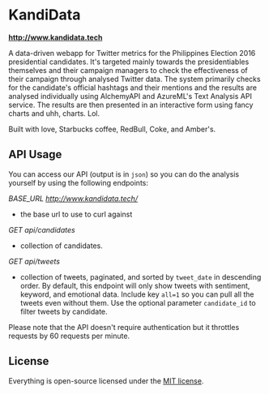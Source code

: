 # KandiData 

**http://www.kandidata.tech**

A data-driven webapp for Twitter metrics for the Philippines Election 2016 presidential candidates. It's targeted mainly towards the presidentiables themselves and their campaign managers to check the effectiveness of their campaign through analysed Twitter data. The system primarily checks for the candidate's official hashtags and their mentions and the results are analysed individually using AlchemyAPI and AzureML's Text Analysis API service. The results are then presented in an interactive form using fancy charts and uhh, charts. Lol. 

Built with love, Starbucks coffee, RedBull, Coke, and Amber's.

## API Usage

You can access our API (output is in `json`) so you can do the analysis yourself by using the following endpoints:

*BASE_URL http://www.kandidata.tech/*
- the base url to use to curl against

*GET api/candidates*
- collection of candidates.


*GET api/tweets*
- collection of tweets, paginated, and sorted by `tweet_date` in descending order. By default, this endpoint will only show tweets with sentiment, keyword, and emotional data. Include key `all=1` so you can pull all the tweets even without them. Use the optional parameter `candidate_id` to filter tweets by candidate.
 
 Please note that the API doesn't require authentication but it throttles requests by 60 requests per minute.

## License

Everything is open-source licensed under the [MIT license](http://opensource.org/licenses/MIT).
